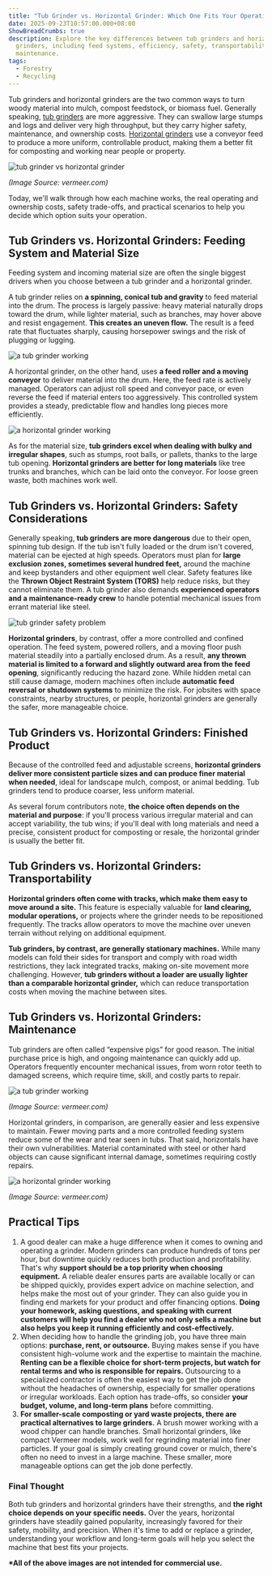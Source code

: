 ```yaml
---
title: "Tub Grinder vs. Horizontal Grinder: Which One Fits Your Operation?"
date: 2025-09-23T10:57:00.000+08:00
ShowBreadCrumbs: true
description: Explore the key differences between tub grinders and horizontal
  grinders, including feed systems, efficiency, safety, transportability, and
  maintenance.
tags:
  - Forestry
  - Recycling
---
```

Tub grinders and horizontal grinders are the two common ways to turn woody material into mulch, compost feedstock, or biomass fuel. Generally speaking, [tub grinders](https://www.mechcarbide.com/posts/what-is-a-tub-grinder-a-guide-for-landowners-and-pros/) are more aggressive. They can swallow large stumps and logs and deliver very high throughput, but they carry higher safety, maintenance, and ownership costs. [Horizontal grinders](https://www.mechcarbide.com/posts/what-is-a-horizontal-grinder/) use a conveyor feed to produce a more uniform, controllable product, making them a better fit for composting and working near people or property.

![tub grinder vs horizontal grinder](/uploads/what-is-a-tub-grinder-blog-5.png "Tub Grinder vs. Horizontal Grinder")

*(Image Source: vermeer.com)*

Today, we'll walk through how each machine works, the real operating and ownership costs, safety trade-offs, and practical scenarios to help you decide which option suits your operation.

## Tub Grinders vs. Horizontal Grinders: Feeding System and Material Size

Feeding system and incoming material size are often the single biggest drivers when you choose between a tub grinder and a horizontal grinder.

A tub grinder relies on **a spinning, conical tub and gravity** to feed material into the drum. The process is largely passive: heavy material naturally drops toward the drum, while lighter material, such as branches, may hover above and resist engagement. **This creates an uneven flow.** The result is a feed rate that fluctuates sharply, causing horsepower swings and the risk of plugging or lugging.

![a tub grinder working](/uploads/tub-grinder-vs-horizontal-grinder-blog-1.png "A Tub Grinder Working")

A horizontal grinder, on the other hand, uses **a feed roller and a moving conveyor** to deliver material into the drum. Here, the feed rate is actively managed. Operators can adjust roll speed and conveyor pace, or even reverse the feed if material enters too aggressively. This controlled system provides a steady, predictable flow and handles long pieces more efficiently.

![a horizontal grinder working](/uploads/tub-grinder-vs-horizontal-grinder-blog-2.png "A Horizontal Grinder Working")

As for the material size, **tub grinders excel when dealing with bulky and irregular shapes**, such as stumps, root balls, or pallets, thanks to the large tub opening. **Horizontal grinders are better for long materials** like tree trunks and branches, which can be laid onto the conveyor. For loose green waste, both machines work well.

## Tub Grinders vs. Horizontal Grinders: Safety Considerations

Generally speaking, **tub grinders are more dangerous** due to their open, spinning tub design. If the tub isn't fully loaded or the drum isn't covered, material can be ejected at high speeds. Operators must plan for **large exclusion zones, sometimes several hundred feet,** around the machine and keep bystanders and other equipment well clear. Safety features like the **Thrown Object Restraint System (TORS)** help reduce risks, but they cannot eliminate them. A tub grinder also demands **experienced operators and a maintenance-ready crew** to handle potential mechanical issues from errant material like steel.

![tub grinder safety problem](/uploads/tub-grinder-vs-horizontal-grinder-blog-3.png "Tub Grinder Safety Problem")

**Horizontal grinders**, by contrast, offer a more controlled and confined operation. The feed system, powered rollers, and a moving floor push material steadily into a partially enclosed drum. As a result, **any thrown material is limited to a forward and slightly outward area from the feed opening**, significantly reducing the hazard zone. While hidden metal can still cause damage, modern machines often include **automatic feed reversal or shutdown systems** to minimize the risk. For jobsites with space constraints, nearby structures, or people, horizontal grinders are generally the safer, more manageable choice.

## Tub Grinders vs. Horizontal Grinders: Finished Product

Because of the controlled feed and adjustable screens, **horizontal grinders deliver more consistent particle sizes and can produce finer material when needed**, ideal for landscape mulch, compost, or animal bedding. Tub grinders tend to produce coarser, less uniform material.

As several forum contributors note, **the choice often depends on the material and purpose**: if you'll process various irregular material and can accept variability, the tub wins; if you'll deal with long materials and need a precise, consistent product for composting or resale, the horizontal grinder is usually the better fit.

## Tub Grinders vs. Horizontal Grinders: Transportability

**Horizontal grinders often come with tracks, which make them easy to move around a site.** This feature is especially valuable for **land clearing, modular operations,** or projects where the grinder needs to be repositioned frequently. The tracks allow operators to move the machine over uneven terrain without relying on additional equipment.

**Tub grinders, by contrast, are generally stationary machines.** While many models can fold their sides for transport and comply with road width restrictions, they lack integrated tracks, making on-site movement more challenging. However, **tub grinders without a loader are usually lighter than a comparable horizontal grinder,** which can reduce transportation costs when moving the machine between sites.

## Tub Grinders vs. Horizontal Grinders: Maintenance

Tub grinders are often called “expensive pigs” for good reason. The initial purchase price is high, and ongoing maintenance can quickly add up. Operators frequently encounter mechanical issues, from worn rotor teeth to damaged screens, which require time, skill, and costly parts to repair.

![a tub grinder working](/uploads/what-is-a-tub-grinder-blog-3.jpg "A Tub Grinder Working")

*(Image Source: vermeer.com)*

Horizontal grinders, in comparison, are generally easier and less expensive to maintain. Fewer moving parts and a more controlled feeding system reduce some of the wear and tear seen in tubs. That said, horizontals have their own vulnerabilities. Material contaminated with steel or other hard objects can cause significant internal damage, sometimes requiring costly repairs.

![a horizontal grinder working](/uploads/tub-grinder-vs-horizontal-grinder-blog-5.jpg "A Horizontal Grinder Working")

*(Image Source: vermeer.com)*

## Practical Tips

1. A good dealer can make a huge difference when it comes to owning and operating a grinder. Modern grinders can produce hundreds of tons per hour, but downtime quickly reduces both production and profitability. That's why **support should be a top priority when choosing equipment.** A reliable dealer ensures parts are available locally or can be shipped quickly, provides expert advice on machine selection, and helps make the most out of your grinder. They can also guide you in finding end markets for your product and offer financing options. **Doing your homework, asking questions, and speaking with current customers will help you find a dealer who not only sells a machine but also helps you keep it running efficiently and cost-effectively.**
2. When deciding how to handle the grinding job, you have three main options: **purchase, rent, or outsource.** Buying makes sense if you have consistent high-volume work and the expertise to maintain the machine. **Renting can be a flexible choice for short-term projects, but watch for rental terms and who is responsible for repairs.** Outsourcing to a specialized contractor is often the easiest way to get the job done without the headaches of ownership, especially for smaller operations or irregular workloads. Each option has trade-offs, so consider **your budget, volume, and long-term plans** before committing.
3. **For smaller-scale composting or yard waste projects, there are practical alternatives to large grinders.** A brush mower working with a wood chipper can handle branches. Small horizontal grinders, like compact Vermeer models, work well for regrinding material into finer particles. If your goal is simply creating ground cover or mulch, there's often no need to invest in a large machine. These smaller, more manageable options can get the job done perfectly.

### Final Thought

Both tub grinders and horizontal grinders have their strengths, and **the right choice depends on your specific needs.** Over the years, horizontal grinders have steadily gained popularity, increasingly favored for their safety, mobility, and precision. When it's time to add or replace a grinder, understanding your workflow and long-term goals will help you select the machine that best fits your projects.

**\*All of the above images are not intended for commercial use.**
